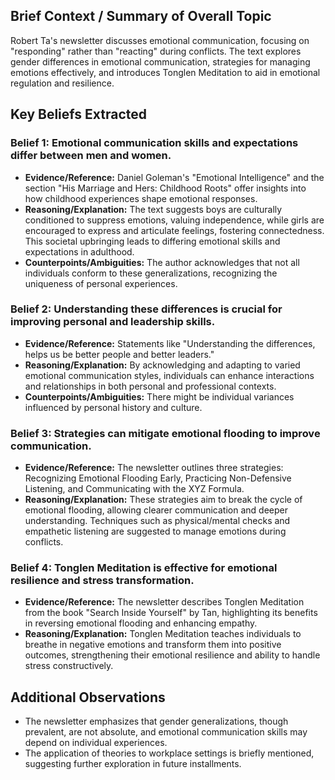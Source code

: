 ## Brief Context / Summary of Overall Topic

Robert Ta's newsletter discusses emotional communication, focusing on "responding" rather than "reacting" during conflicts. The text explores gender differences in emotional communication, strategies for managing emotions effectively, and introduces Tonglen Meditation to aid in emotional regulation and resilience.

## Key Beliefs Extracted

### Belief 1: Emotional communication skills and expectations differ between men and women.
- **Evidence/Reference:** Daniel Goleman's "Emotional Intelligence" and the section "His Marriage and Hers: Childhood Roots" offer insights into how childhood experiences shape emotional responses.
- **Reasoning/Explanation:** The text suggests boys are culturally conditioned to suppress emotions, valuing independence, while girls are encouraged to express and articulate feelings, fostering connectedness. This societal upbringing leads to differing emotional skills and expectations in adulthood.
- **Counterpoints/Ambiguities:** The author acknowledges that not all individuals conform to these generalizations, recognizing the uniqueness of personal experiences.

### Belief 2: Understanding these differences is crucial for improving personal and leadership skills.
- **Evidence/Reference:** Statements like "Understanding the differences, helps us be better people and better leaders."
- **Reasoning/Explanation:** By acknowledging and adapting to varied emotional communication styles, individuals can enhance interactions and relationships in both personal and professional contexts.
- **Counterpoints/Ambiguities:** There might be individual variances influenced by personal history and culture.

### Belief 3: Strategies can mitigate emotional flooding to improve communication.
- **Evidence/Reference:** The newsletter outlines three strategies: Recognizing Emotional Flooding Early, Practicing Non-Defensive Listening, and Communicating with the XYZ Formula.
- **Reasoning/Explanation:** These strategies aim to break the cycle of emotional flooding, allowing clearer communication and deeper understanding. Techniques such as physical/mental checks and empathetic listening are suggested to manage emotions during conflicts.

### Belief 4: Tonglen Meditation is effective for emotional resilience and stress transformation.
- **Evidence/Reference:** The newsletter describes Tonglen Meditation from the book "Search Inside Yourself" by Tan, highlighting its benefits in reversing emotional flooding and enhancing empathy.
- **Reasoning/Explanation:** Tonglen Meditation teaches individuals to breathe in negative emotions and transform them into positive outcomes, strengthening their emotional resilience and ability to handle stress constructively.

## Additional Observations
- The newsletter emphasizes that gender generalizations, though prevalent, are not absolute, and emotional communication skills may depend on individual experiences.
- The application of theories to workplace settings is briefly mentioned, suggesting further exploration in future installments.